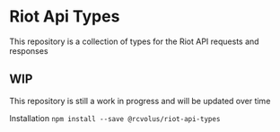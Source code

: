 # Riot Api Types
This repository is a collection of types for the Riot API requests and responses

## WIP
This repository is still a work in progress and will be updated over time

Installation
```npm install --save @rcvolus/riot-api-types```
